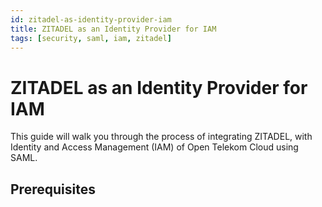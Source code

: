 ```yaml
---
id: zitadel-as-identity-provider-iam
title: ZITADEL as an Identity Provider for IAM
tags: [security, saml, iam, zitadel]
---
```

# ZITADEL as an Identity Provider for IAM

This guide will walk you through the process of integrating ZITADEL, with Identity and Access Management (IAM) of Open Telekom Cloud using SAML.

## Prerequisites

